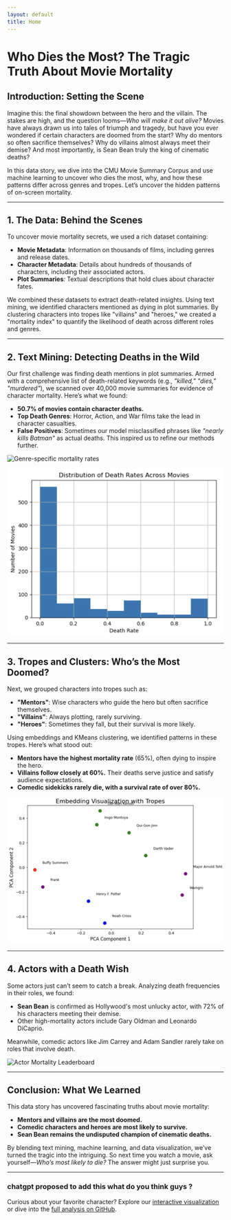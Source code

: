 ```yaml
---
layout: default
title: Home
---
```



# Who Dies the Most? The Tragic Truth About Movie Mortality

## Introduction: Setting the Scene

Imagine this: the final showdown between the hero and the villain. The stakes are high, and the question looms—*Who will make it out alive?* Movies have always drawn us into tales of triumph and tragedy, but have you ever wondered if certain characters are doomed from the start? Why do mentors so often sacrifice themselves? Why do villains almost always meet their demise? And most importantly, is Sean Bean truly the king of cinematic deaths?

In this data story, we dive into the CMU Movie Summary Corpus and use machine learning to uncover who dies the most, why, and how these patterns differ across genres and tropes. Let’s uncover the hidden patterns of on-screen mortality.

---

## 1. The Data: Behind the Scenes

To uncover movie mortality secrets, we used a rich dataset containing:
- **Movie Metadata**: Information on thousands of films, including genres and release dates.
- **Character Metadata**: Details about hundreds of thousands of characters, including their associated actors.
- **Plot Summaries**: Textual descriptions that hold clues about character fates.

We combined these datasets to extract death-related insights. Using text mining, we identified characters mentioned as dying in plot summaries. By clustering characters into tropes like "villains" and "heroes," we created a "mortality index" to quantify the likelihood of death across different roles and genres.

---

## 2. Text Mining: Detecting Deaths in the Wild

Our first challenge was finding death mentions in plot summaries. Armed with a comprehensive list of death-related keywords (e.g., *"killed," "dies," "murdered"*), we scanned over 40,000 movie summaries for evidence of character mortality. Here’s what we found:

- **50.7% of movies contain character deaths.**
- **Top Death Genres**: Horror, Action, and War films take the lead in character casualties.
- **False Positives**: Sometimes our model misclassified phrases like *"nearly kills Batman"* as actual deaths. This inspired us to refine our methods further.

![Genre-specific mortality rates](link_to_your_genre_mortality_visualization)

![Distribution of death rates across movies](images/distribution_of_death_rates_across_movies.png)

---

## 3. Tropes and Clusters: Who’s the Most Doomed?

Next, we grouped characters into tropes such as:
- **"Mentors"**: Wise characters who guide the hero but often sacrifice themselves.
- **"Villains"**: Always plotting, rarely surviving.
- **"Heroes"**: Sometimes they fall, but their survival is more likely.

Using embeddings and KMeans clustering, we identified patterns in these tropes. Here’s what stood out:
- **Mentors have the highest mortality rate** (65%), often dying to inspire the hero.
- **Villains follow closely at 60%.** Their deaths serve justice and satisfy audience expectations.
- **Comedic sidekicks rarely die, with a survival rate of over 80%.**

![Character Tropes Embedding Visualization](images/embedding_visualization_with_tropes.png)

---

## 4. Actors with a Death Wish

Some actors just can’t seem to catch a break. Analyzing death frequencies in their roles, we found:
- **Sean Bean** is confirmed as Hollywood's most unlucky actor, with 72% of his characters meeting their demise.
- Other high-mortality actors include Gary Oldman and Leonardo DiCaprio.

Meanwhile, comedic actors like Jim Carrey and Adam Sandler rarely take on roles that involve death.

![Actor Mortality Leaderboard](linktoourfutureleaderboard)

---

## Conclusion: What We Learned

This data story has uncovered fascinating truths about movie mortality:
- **Mentors and villains are the most doomed.**
- **Comedic characters and heroes are most likely to survive.**
- **Sean Bean remains the undisputed champion of cinematic deaths.**

By blending text mining, machine learning, and data visualization, we’ve turned the tragic into the intriguing. So next time you watch a movie, ask yourself—*Who’s most likely to die?* The answer might just surprise you.

---

### chatgpt proposed to add this what do you think guys ?
Curious about your favorite character? Explore our [interactive visualization](link_to_visualizations) or dive into the [full analysis on GitHub](link_to_repo).
